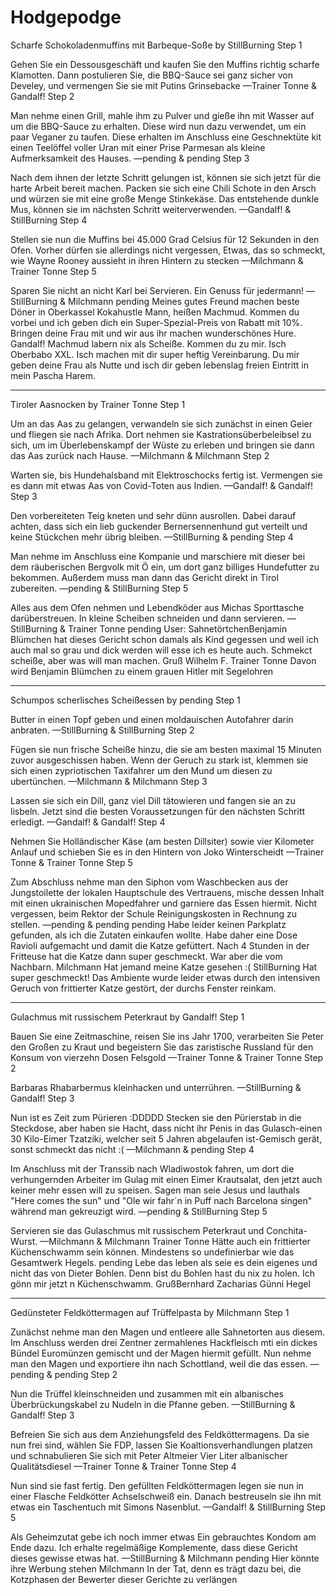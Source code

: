 # Hodgepodge

Scharfe Schokoladenmuffins mit Barbeque-Soße
by StillBurning
Step 1

Gehen Sie ein Dessousgeschäft und kaufen Sie den Muffins richtig scharfe Klamotten. Dann postulieren Sie, die BBQ-Sauce sei ganz sicher von Develey, und vermengen Sie sie mit Putins Grinsebacke
—Trainer Tonne & Gandalf!
Step 2

Man nehme einen Grill, mahle ihm zu Pulver und gieße ihn mit Wasser auf um die BBQ-Sauce zu erhalten. Diese wird nun dazu verwendet, um ein paar Veganer zu taufen. Diese erhalten im Anschluss eine Geschnektüte kit einen Teelöffel voller Uran mit einer Prise Parmesan als kleine Aufmerksamkeit des Hauses.
—pending & pending
Step 3

Nach dem ihnen der letzte Schritt gelungen ist, können sie sich jetzt für die harte Arbeit bereit machen. Packen sie sich eine Chili Schote in den Arsch und würzen sie mit eine große Menge Stinkekäse. Das entstehende dunkle Mus, können sie im nächsten Schritt weiterverwenden.
—Gandalf! & StillBurning
Step 4

Stellen sie nun die Muffins bei 45.000 Grad Celsius für 12 Sekunden in den Ofen. Vorher dürfen sie allerdings nicht vergessen, Etwas, das so schmeckt, wie Wayne Rooney aussieht in ihren Hintern zu stecken
—Milchmann & Trainer Tonne
Step 5

Sparen Sie nicht an nicht Karl bei Servieren. Ein Genuss für jedermann!
—StillBurning & Milchmann
pending
Meines gutes Freund machen beste Döner in Oberkassel Kokahustle Mann, heißen Machmud. Kommen du vorbei und ich geben dich ein Super-Spezial-Preis von Rabatt mit 10%. Bringen deine Frau mit und wir aus ihr machen wunderschönes Hure.
Gandalf!
Machmud labern nix als Scheiße. Kommen du zu mir. Isch Oberbabo XXL. Isch machen mit dir super heftig Vereinbarung. Du mir geben deine Frau als Nutte und isch dir geben lebenslag freien Eintritt in mein Pascha Harem.

--------

Tiroler Aasnocken
by Trainer Tonne
Step 1

Um an das Aas zu gelangen, verwandeln sie sich zunächst in einen Geier und fliegen sie nach Afrika. Dort nehmen sie Kastrationsüberbeleibsel zu sich, um im Überlebenskampf der Wüste zu erleben und bringen sie dann das Aas zurück nach Hause.
—Milchmann & Milchmann
Step 2

Warten sie, bis Hundehalsband mit Elektroschocks fertig ist. Vermengen sie es dann mit etwas Aas von Covid-Toten aus Indien.
—Gandalf! & Gandalf!
Step 3

Den vorbereiteten Teig kneten und sehr dünn ausrollen. Dabei darauf achten, dass sich ein lieb guckender Bernersennenhund gut verteilt und keine Stückchen mehr übrig bleiben.
—StillBurning & pending
Step 4

Man nehme im Anschluss eine Kompanie und marschiere mit dieser bei dem räuberischen Bergvolk mit Ö ein, um dort ganz billiges Hundefutter zu bekommen. Außerdem muss man dann das Gericht direkt in Tirol zubereiten.
—pending & StillBurning
Step 5

Alles aus dem Ofen nehmen und Lebendköder aus Michas Sporttasche darüberstreuen. In kleine Scheiben schneiden und dann servieren.
—StillBurning & Trainer Tonne
pending
User: SahnetörtchenBenjamin Blümchen hat dieses Gericht schon damals als Kind gegessen und weil ich auch mal so grau und dick werden will esse ich es heute auch. Schmekct scheiße, aber was will man machen. Gruß Wilhelm F.
Trainer Tonne
Davon wird Benjamin Blümchen zu einem grauen Hitler mit Segelohren

--------

Schumpos scherlisches Scheißessen
by pending
Step 1

Butter in einen Topf geben und einen moldauischen Autofahrer darin anbraten.
—StillBurning & StillBurning
Step 2

Fügen sie nun frische Scheiße hinzu, die sie am besten maximal 15 Minuten zuvor ausgeschissen haben. Wenn der Geruch zu stark ist, klemmen sie sich einen zypriotischen Taxifahrer um den Mund um diesen zu ubertünchen.
—Milchmann & Milchmann
Step 3

Lassen sie sich ein Dill, ganz viel Dill tätowieren und fangen sie an zu lisbeln. Jetzt sind die besten Voraussetzungen für den nächsten Schritt erledigt.
—Gandalf! & Gandalf!
Step 4

Nehmen Sie Holländischer Käse (am besten Dillsiter) sowie vier Kilometer Anlauf und schieben Sie es in den Hintern von Joko Winterscheidt
—Trainer Tonne & Trainer Tonne
Step 5

Zum Abschluss nehme man den Siphon vom Waschbecken aus der Jungstoilette der lokalen Hauptschule des Vertrauens, mische dessen Inhalt mit einen ukrainischen Mopedfahrer und garniere das Essen hiermit. Nicht vergessen, beim Rektor der Schule Reinigungskosten in Rechnung zu stellen.
—pending & pending
pending
Habe leider keinen Parkplatz gefunden, als ich die Zutaten einkaufen wollte. Habe daher eine Dose Ravioli aufgemacht und damit die Katze gefüttert. Nach 4 Stunden in der Fritteuse hat die Katze dann super geschmeckt. War aber die vom Nachbarn.
Milchmann
Hat jemand meine Katze gesehen :(
StillBurning
Hat super geschmeckt! Das Ambiente wurde leider etwas durch den intensiven Geruch von frittierter Katze gestört, der durchs Fenster reinkam.

--------

Gulachmus mit russischem Peterkraut
by Gandalf!
Step 1

Bauen Sie eine Zeitmaschine, reisen Sie ins Jahr 1700, verarbeiten Sie Peter den Großen zu Kraut und begeistern Sie das zaristische Russland für den Konsum von vierzehn Dosen Felsgold
—Trainer Tonne & Trainer Tonne
Step 2

Barbaras Rhabarbermus kleinhacken und unterrühren.
—StillBurning & Gandalf!
Step 3

Nun ist es Zeit zum Pürieren :DDDDD Stecken sie den Pürierstab in die Steckdose, aber haben sie Hacht, dass nicht ihr Penis in das Gulasch-einen 30 Kilo-Eimer Tzatziki, welcher seit 5 Jahren abgelaufen ist-Gemisch gerät, sonst schmeckt das nicht :(
—Milchmann & pending
Step 4

Im Anschluss mit der Transsib nach Wladiwostok fahren, um dort die verhungernden Arbeiter im Gulag mit einen Eimer Krautsalat, den jetzt auch keiner mehr essen will zu speisen. Sagen man seie Jesus und lauthals "Here comes the sun" und "Ole wir fahr´n in Puff nach Barcelona singen" während man gekreuzigt wird.
—pending & StillBurning
Step 5

Servieren sie das Gulaschmus mit russischem Peterkraut und Conchita-Wurst.
—Milchmann & Milchmann
Trainer Tonne
Hätte auch ein frittierter Küchenschwamm sein können. Mindestens so undefinierbar wie das Gesamtwerk Hegels.
pending
Lebe das leben als seie es dein eigenes und nicht das von Dieter Bohlen. Denn bist du Bohlen hast du nix zu holen. Ich gönn mir jetzt n Küchenschwamm. GrußBernhard Zacharias Günni Hegel

--------

Gedünsteter Feldköttermagen auf Trüffelpasta
by Milchmann
Step 1

Zunächst nehme man den Magen und entleere alle Sahnetorten aus diesem. Im Anschluss werden drei Zentner zermahlenes Hackfleisch mti ein dickes Bündel Euromünzen gemischt und der Magen hiermit gefüllt. Nun nehme man den Magen und exportiere ihn nach Schottland, weil die das essen.
—pending & pending
Step 2

Nun die Trüffel kleinschneiden und zusammen mit ein albanisches Überbrückungskabel zu Nudeln in die Pfanne geben.
—StillBurning & Gandalf!
Step 3

Befreien Sie sich aus dem Anziehungsfeld des Feldköttermagens. Da sie nun frei sind, wählen Sie FDP, lassen Sie Koaltionsverhandlungen platzen und schnabulieren Sie sich mit Peter Altmeier Vier Liter albanischer Qualitätsdiesel
—Trainer Tonne & Trainer Tonne
Step 4

Nun sind sie fast fertig. Den gefüllten Feldköttermagen legen sie nun in einer Flasche Feldkötter Achselschweiß ein. Danach bestreuseln sie ihn mit etwas ein Taschentuch mit Simons Nasenblut.
—Gandalf! & StillBurning
Step 5

Als Geheimzutat gebe ich noch immer etwas Ein gebrauchtes Kondom am Ende dazu. Ich erhalte regelmäßige Komplemente, dass diese Gericht dieses gewisse etwas hat.
—StillBurning & Milchmann
pending
Hier könnte ihre Werbung stehen
Milchmann
In der Tat, denn es trägt dazu bei, die Kotzphasen der Bewerter dieser Gerichte zu verlängen 
